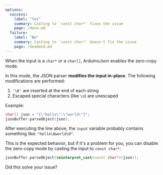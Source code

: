 ```yaml
---
options:
  success:
    label: "Yes"
    summary: Casting to `const char*` fixes the issue
    page: /done.md
  failure:
    label: "No"
    summary: Casting to `const char*` doesn't fix the issue
    page: /deadend.md
---
```


When the input is a `char*` or a `char[]`, ArduinoJson enables the zero-copy mode.

In this mode, the JSON parser **modifies the input in-place**.
The following modifications are performed:

1. `'\0'` are inserted at the end of each string
2. Escaped special characters (like `\n`) are unescaped

Example:

```c++
char[] json = "{\"hello\":\"world\"}";
jsonBuffer.parseObject(json);
```

After executing the line above, the `input` variable probably contains something like: `"hello\0world\0"`.

This is the expected behavior, but if it's a problem for you, you can disable the zero-copy mode by casting the input to `const char*`:

```c++
jsonBuffer.parseObject(reinterpret_cast<const char*>(json));
```

Did this solve your issue?
